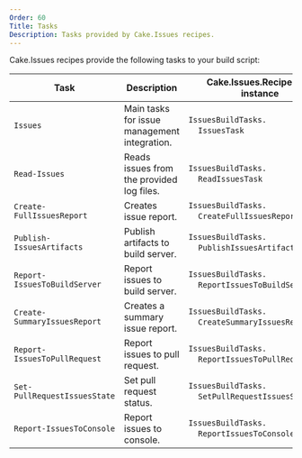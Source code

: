```yaml
---
Order: 60
Title: Tasks
Description: Tasks provided by Cake.Issues recipes.
---
```


Cake.Issues recipes provide the following tasks to your build script:

| Task                         | Description                                  | Cake.Issues.Recipe task instance                                                | Cake.Frosting.Issues.Recipe task type                                                      |
|------------------------------|----------------------------------------------|---------------------------------------------------------------------------------|--------------------------------------------------------------------------------------------|
| `Issues`                     | Main tasks for issue management integration. | `IssuesBuildTasks.`<br/>&nbsp;&nbsp;&nbsp;&nbsp;`IssuesTask`                    | `Cake.Frosting.Issues.Recipe.`<br/>&nbsp;&nbsp;&nbsp;&nbsp;`IssuesTask`                    |
| `Read-Issues`                | Reads issues from the provided log files.    | `IssuesBuildTasks.`<br/>&nbsp;&nbsp;&nbsp;&nbsp;`ReadIssuesTask`                | `Cake.Frosting.Issues.Recipe.`<br/>&nbsp;&nbsp;&nbsp;&nbsp;`ReadIssuesTask`                |
| `Create-FullIssuesReport`    | Creates issue report.                        | `IssuesBuildTasks.`<br/>&nbsp;&nbsp;&nbsp;&nbsp;`CreateFullIssuesReportTask`    | `Cake.Frosting.Issues.Recipe.`<br/>&nbsp;&nbsp;&nbsp;&nbsp;`CreateFullIssuesReportTask`    |
| `Publish-IssuesArtifacts`    | Publish artifacts to build server.           | `IssuesBuildTasks.`<br/>&nbsp;&nbsp;&nbsp;&nbsp;`PublishIssuesArtifactsTask`    | `Cake.Frosting.Issues.Recipe.`<br/>&nbsp;&nbsp;&nbsp;&nbsp;`PublishIssuesArtifactsTask`    |
| `Report-IssuesToBuildServer` | Report issues to build server.               | `IssuesBuildTasks.`<br/>&nbsp;&nbsp;&nbsp;&nbsp;`ReportIssuesToBuildServerTask` | `Cake.Frosting.Issues.Recipe.`<br/>&nbsp;&nbsp;&nbsp;&nbsp;`ReportIssuesToBuildServerTask` |
| `Create-SummaryIssuesReport` | Creates a summary issue report.              | `IssuesBuildTasks.`<br/>&nbsp;&nbsp;&nbsp;&nbsp;`CreateSummaryIssuesReportTask` | `Cake.Frosting.Issues.Recipe.`<br/>&nbsp;&nbsp;&nbsp;&nbsp;`CreateSummaryIssuesReportTask` |
| `Report-IssuesToPullRequest` | Report issues to pull request.               | `IssuesBuildTasks.`<br/>&nbsp;&nbsp;&nbsp;&nbsp;`ReportIssuesToPullRequestTask` | `Cake.Frosting.Issues.Recipe.`<br/>&nbsp;&nbsp;&nbsp;&nbsp;`ReportIssuesToPullRequestTask` |
| `Set-PullRequestIssuesState` | Set pull request status.                     | `IssuesBuildTasks.`<br/>&nbsp;&nbsp;&nbsp;&nbsp;`SetPullRequestIssuesStateTask` | `Cake.Frosting.Issues.Recipe.`<br/>&nbsp;&nbsp;&nbsp;&nbsp;`SetPullRequestIssuesStateTask` |
| `Report-IssuesToConsole`     | Report issues to console.                    | `IssuesBuildTasks.`<br/>&nbsp;&nbsp;&nbsp;&nbsp;`ReportIssuesToConsoleTask`     | `Cake.Frosting.Issues.Recipe.`<br/>&nbsp;&nbsp;&nbsp;&nbsp;`ReportIssuesToConsoleTask`     |